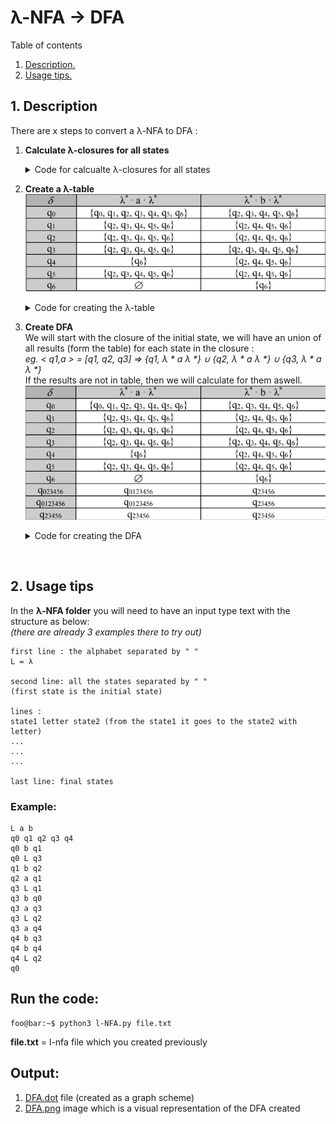 #  λ-NFA -> DFA
 
 Table of contents
1. [ Description. ](#desc)
2. [ Usage tips. ](#usage)

<a name="desc"></a>
## 1. Description

There are x steps to convert a λ-NFA to DFA :
1. **Calculate λ-closures for all states**<details>
    <summary>Code for calcualte λ-closures for all states</summary>

    ```python

        #logic : for all states, it goes for each lambda road that he finds till it's formed a lambda-closures.
        closures = {state:[] for state in states}
        i = 0
        for state in states:
            closures[state].append(states[i])
            current_state = [states[i]]
            verify = True # it will be False when there are no other roads with Lambda
            while verify:
                temp = []
                for el in current_state:
                    if  AUTO[el]['L'] != []:
                        temp.extend(AUTO[el]['L'])
                if temp == []: # if it didn't find another road with lambda
                    verify = False
                current_state = temp
                closures[state].extend(temp)
                closures[state] = list(set(closures[state])) # remove all dublicates, 
                #if we have some roads with lambda which will contribute to a cycle, then we will have an infinite while.
                # So we must take out all the dublicates before going to the next step.
            i+=1
    ```

</details>


2. **Create a λ-table**
![table](images/lambda-nfa.png)<details>
    <summary>Code for creating the λ-table</summary>

    ```python
    #tabel l-nfa
    l_NFA = {state:{letter: [] for letter in alphabet if letter != "L"} for state in states}

    for state in l_NFA:
        for letter in l_NFA[state]:
            #λ* it's already done in closures

            #Go with all states to each letter and verify if they appear in AUTO
            for local_state in closures[state]:
                if AUTO[local_state][letter] != []:
                    l_NFA[state][letter]= union_lists(l_NFA[state][letter],AUTO[local_state][letter])
            #l*
            close_final = l_NFA[state][letter] # l* a
            temp = []
            for local_state in close_final:
                temp = union_lists(temp,closures[local_state]) 
            l_NFA[state][letter] = temp
    ```

</details>


3. **Create DFA**   
We will start with the closure of the initial state, we will have an union of all results (form the table) for each state in the closure :   
_eg. < q1,a > = [q1, q2, q3] =>   {q1, λ * a λ *} ∪ {q2, λ * a λ *} ∪ {q3, λ * a λ *}_   
If the results are not in table, then we will calculate for them aswell.
![table-DFA](images/fina_DFA_preview.png)<details>
    <summary>Code for creating the DFA</summary>

    ```python
    #Create DFA
    DFA_final = {} #λ-NFA -> DFA
    DFA_final_states = []

    def create_DFA(current_state):
        litere = {}
        for letter in alphabet[1:]:
            temp = []
            for local_state in current_state:
                temp = union_lists(temp,l_NFA[local_state][letter])
            litere[letter] = sorted(temp)

        string_of_states = "".join(sorted(current_state))
        DFA_final[string_of_states] = litere

        for letter in alphabet[1:]:
            state_letter = DFA_final[string_of_states][letter]
            if "".join(state_letter) not in DFA_final:
                create_DFA(state_letter)

        for local_state in current_state: #verify if the state is final.
            if local_state in final_state:
                DFA_final_states.append(string_of_states) #add the final states
                break

    create_DFA(closures[states[0]]) #starts with the initial state
    ```
    
</details>
<br>

<a name="usage"></a>
## 2. Usage tips

In the **λ-NFA folder** you will need to have an input type text with the structure as below:   
*(there are already 3 examples there to try out)*
```text
first line : the alphabet separated by " "
L = λ

second line: all the states separated by " "
(first state is the initial state)

lines : 
state1 letter state2 (from the state1 it goes to the state2 with letter)
...
...
...

last line: final states
``` 
### Example:
```text
L a b
q0 q1 q2 q3 q4
q0 b q1
q0 L q3
q1 b q2
q2 a q1
q3 L q1
q3 b q0
q3 a q3
q3 L q2
q3 a q4
q4 b q3
q4 b q4
q4 L q2
q0
```

## Run the code:
```shell
foo@bar:~$ python3 l-NFA.py file.txt
```
**file.txt** = l-nfa file which you created previously

## Output:
1. [DFA.dot](DFA.dot) file (created as a graph scheme)
2. [DFA.png](DFA.png) image which is a visual representation of the DFA created